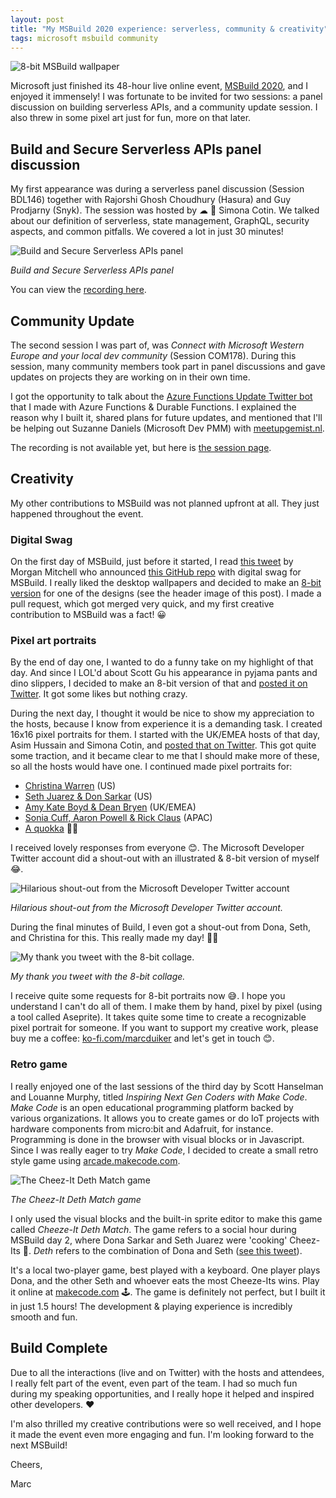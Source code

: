 ```yaml
---
layout: post
title: "My MSBuild 2020 experience: serverless, community & creativity"
tags: microsoft msbuild community
---
```


<img class="u-max-full-width" itemprop="image" src="{{ site.url }}/assets/2020/05/22/Build_Wallpaper_DarkTheme_DesignA_8bit.jpg" alt="8-bit MSBuild wallpaper">

Microsoft just finished its 48-hour live online event, [MSBuild 2020](https://mybuild.microsoft.com/), and I enjoyed it immensely! I was fortunate to be invited for two sessions: a panel discussion on building serverless APIs, and a community update session. I also threw in some pixel art just for fun, more on that later.

<!--more-->

## Build and Secure Serverless APIs panel discussion

My first appearance was during a serverless panel discussion (Session BDL146) together with Rajorshi Ghosh Choudhury (Hasura) and Guy Prodjarny (Snyk). The session was hosted by ☁ 🥑 Simona Cotin. We talked about our definition of serverless, state management, GraphQL, security aspects, and common pitfalls. We covered a lot in just 30 minutes!

<img class="u-max-full-width" itemprop="image" src="{{ site.url }}/assets/2020/05/22/serverless_panel.jpg" alt="Build and Secure Serverless APIs panel">

*Build and Secure Serverless APIs panel*

You can view the [recording here](https://mybuild.microsoft.com/sessions/e477304a-6de3-4714-a1f3-cc955da82b1a). 

## Community Update

The second session I was part of, was *Connect with Microsoft Western Europe and your local dev community* (Session COM178). During this session, many community members took part in panel discussions and gave updates on projects they are working on in their own time.

I got the opportunity to talk about the [Azure Functions Update Twitter bot](https://blog.marcduiker.nl/2019/03/03/creating-azure-functions-updates-twitterbot.html) that I made with Azure Functions & Durable Functions. I explained the reason why I built it, shared plans for future updates, and mentioned that I'll be helping out Suzanne Daniels (Microsoft Dev PMM) with [meetupgemist.nl](https://meetupgemist.nl/).

The recording is not available yet, but here is [the session page](https://mybuild.microsoft.com/sessions/0063cc6a-b3f9-439f-b67a-ccf3dbe11b59).

## Creativity

My other contributions to MSBuild was not planned upfront at all. They just happened throughout the event.

### Digital Swag

On the first day of MSBuild, just before it started, I read [this tweet](https://twitter.com/livelovegeek/status/1262849878943653889) by Morgan Mitchell who announced [this GitHub repo](https://github.com/microsoft/Build2020_DigitalSwag) with digital swag for MSBuild. I really liked the desktop wallpapers and decided to make an [8-bit version](https://twitter.com/marcduiker/status/1262719249203597312) for one of the designs (see the header image of this post). I made a pull request, which got merged very quick, and my first creative contribution to MSBuild was a fact! 😀

### Pixel art portraits

By the end of day one, I wanted to do a funny take on my highlight of that day. And since I LOL'd about Scott Gu his appearance in pyjama pants and dino slippers, I decided to make an 8-bit version of that and [posted it on Twitter](https://twitter.com/marcduiker/status/1262851019865763843?s=20). It got some likes but nothing crazy.

During the next day, I thought it would be nice to show my appreciation to the hosts, because I know from experience it is a demanding task. I created 16x16 pixel portraits for them. I started with the UK/EMEA hosts of that day, Asim Hussain and Simona Cotin, and [posted that on Twitter]((https://twitter.com/marcduiker/status/1263065949164441601?s=20)). This got quite some traction, and it became clear to me that I should make more of these, so all the hosts would have one. I continued made pixel portraits for:
- [Christina Warren](https://twitter.com/marcduiker/status/1263123133843808258?s=20) (US)
- [Seth Juarez & Don Sarkar](https://twitter.com/marcduiker/status/1263185437226647553?s=20) (US)
- [Amy Kate Boyd & Dean Bryen](https://twitter.com/marcduiker/status/1263410707460218880?s=20) (UK/EMEA)
- [Sonia Cuff, Aaron Powell & Rick Claus](https://twitter.com/marcduiker/status/1263436663553916928?s=20) (APAC)
- [A quokka](https://twitter.com/marcduiker/status/1263454743407529984?s=20) 🤷‍♀️

I received lovely responses from everyone 😊. The Microsoft Developer Twitter account did a shout-out with an illustrated & 8-bit version of myself 😂.

<img class="u-max-full-width" itemprop="image" src="{{ site.url }}/assets/2020/05/22/illustrated_marc.jpg" alt="Hilarious shout-out from the Microsoft Developer Twitter account">

*Hilarious shout-out from the Microsoft Developer Twitter account.*

During the final minutes of Build, I even got a shout-out from Dona, Seth, and Christina for this. This really made my day! 🎉😃

<img class="u-max-full-width" itemprop="image" src="{{ site.url }}/assets/2020/05/22/twitter_thankyou_message.jpg" alt="My thank you tweet with the 8-bit collage.">

*My thank you tweet with the 8-bit collage.*


I receive quite some requests for 8-bit portraits now 😅. I hope you understand I can't do all of them. I make them by hand, pixel by pixel (using a tool called Aseprite). It takes quite some time to create a recognizable pixel portrait for someone. If you want to support my creative work, please buy me a coffee: [ko-fi.com/marcduiker](https://ko-fi.com/marcduiker) and let's get in touch 😊.

### Retro game

I really enjoyed one of the last sessions of the third day by Scott Hanselman and Louanne Murphy, titled *Inspiring Next Gen Coders with Make Code*. 
*Make Code* is an open educational programming platform backed by various organizations. It allows you to create games or do IoT projects with hardware components from micro:bit and Adafruit, for instance. Programming is done in the browser with visual blocks or in Javascript. Since I was really eager to try *Make Code*, I decided to create a small retro style game using [arcade.makecode.com](https://arcade.makecode.com).

<img class="u-max-full-width" itemprop="image" src="{{ site.url }}/assets/2020/05/22/cheez-it_deth_match_game.jpg" alt="The Cheez-It Deth Match game">

*The Cheez-It Deth Match game*

I only used the visual blocks and the built-in sprite editor to make this game called _Cheeze-It Deth Match_. The game refers to a social hour during MSBuild day 2, where Dona Sarkar and Seth Juarez were 'cooking' Cheez-Its 🤔. _Deth_ refers to the combination of Dona and Seth ([see this tweet](https://twitter.com/donasarkar/status/1263305140200632321)).

It's a local two-player game, best played with a keyboard. One player plays Dona, and the other Seth and whoever eats the most Cheeze-Its wins. Play it online at [makecode.com](https://makecode.com/_CPJKJtiR5dz4) 🕹. The game is definitely not perfect, but I built it in just 1.5 hours! The development & playing experience is incredibly smooth and fun.

## Build Complete

Due to all the interactions (live and on Twitter) with the hosts and attendees, I really felt part of the event, even part of the team. I had so much fun during my speaking opportunities, and I really hope it helped and inspired other developers. ❤️

I'm also thrilled my creative contributions were so well received, and I hope it made the event even more engaging and fun. I'm looking forward to the next MSBuild!

Cheers,

Marc


